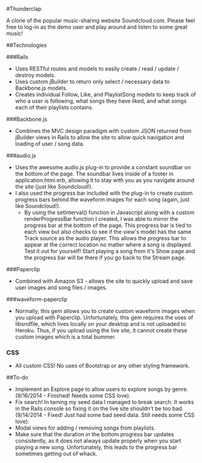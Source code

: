#Thunderclap

A clone of the popular music-sharing website Soundcloud.com.  Please feel free to log-in as the demo user and play around and listen to some great music!

##Technologies

###Rails
* Uses RESTful routes and models to easily create / read / update / destroy models.
* Uses custom jBuilder to return only select / necessary data to Backbone.js models.
* Creates individual Follow, Like, and PlaylistSong models to keep track of who a user is following, what songs they have liked, and what songs each of their playlists contains.

###Backbone.js
* Combines the MVC design paradigm with custom JSON returned from jBuilder views in Rails to allow the site to allow quick navigation and loading of user / song data.

###audio.js
* Uses the awesome audio.js plug-in to provide a constant soundbar on the bottom of the page.  The soundbar lives inside of a footer in application.html.erb, allowing it to stay with you as you navigate around the site (just like Soundcloud!).
* I also used the progress bar included with the plug-in to create custom progress bars behind the waveform images for each song (again, just like Soundcloud!).
  * By using the setInterval() function in Javascript along with a custom renderProgressBar function I created, I was able to mirror the progress bar at the bottom of the page.  This progress bar is tied to each view but also checks to see if the view's model has the same Track source as the audio player.  This allows the progress bar to appear at the correct location no matter where a song is displayed. Test it out for yourself! Start playing a song from it's Show page and the progress bar will be there if you go back to the Stream page.

###Paperclip
* Combined with Amazon S3 - allows the site to quickly upload and save user images and song files / images.

###waveform-paperclip
* Normally, this gem allows you to create custom waveform images when you upload with Paperclip. Unfortunately, this gem requires the uses of libsndfile, which lives locally on your desktop and is not uploaded to Heroku.  Thus, if you upload using the live site, it cannot create these custom images which is a total bummer.

### CSS
* All custom CSS! No uses of Bootstrap or any other styling framework.
  
##To-do
* Implement an Explore page to allow users to explore songs by genre. (9/16/2014 - Finished! Needs some CSS love).
* Fix search! In taming my seed data I managed to break search.  It works in the Rails console so fixing it on the live site shouldn't be too bad. (9/14/2014 - Fixed! Just had some bad seed data.  Still needs some CSS love).
* Modal views for adding / removing songs from playlists.
* Make sure that the duration in the bottom progress bar updates consistently, as it does not always update properly when you start playing a new song.  Unfortunately, this leads to the progress bar sometimes getting out of whack.


